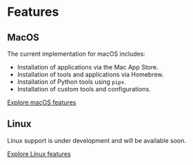 # Features

## MacOS

The current implementation for macOS includes:

- Installation of applications via the Mac App Store.
- Installation of tools and applications via Homebrew.
- Installation of Python tools using `pipx`.
- Installation of custom tools and configurations.

[Explore macOS features](macos/index.md)

## Linux

Linux support is under development and will be available soon.

[Explore Linux features](linux/index.md)
